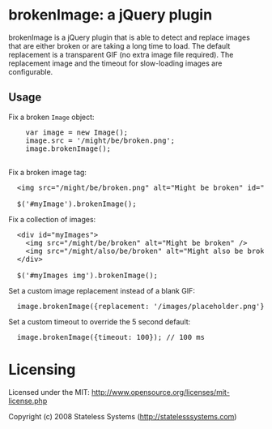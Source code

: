 # brokenImage: a jQuery plugin

brokenImage is a jQuery plugin that is able to detect and replace images
that are either broken or are taking a long time to load.  The default
replacement is a transparent GIF (no extra image file required).  The
replacement image and the timeout for slow-loading images are configurable.

## Usage

Fix a broken <code>Image</code> object:

  <pre>
    var image = new Image();
    image.src = '/might/be/broken.png';
    image.brokenImage();
  </pre>

Fix a broken image tag:

<pre>
  &lt;img src="/might/be/broken.png" alt="Might be broken" id="myImage" /&gt;

  $('#myImage').brokenImage();
</pre>

Fix a collection of images:

<pre>
  &lt;div id="myImages"&gt;
    &lt;img src="/might/be/broken" alt="Might be broken" /&gt;
    &lt;img src="/might/also/be/broken" alt="Might also be broken" /&gt;
  &lt;/div>

  $('#myImages img').brokenImage();
</pre>

Set a custom image replacement instead of a blank GIF:

<pre>
  image.brokenImage({replacement: '/images/placeholder.png'});
</pre>

Set a custom timeout to override the 5 second default:

<pre>
  image.brokenImage({timeout: 100}); // 100 ms
</pre>

# Licensing

Licensed under the MIT:
http://www.opensource.org/licenses/mit-license.php

Copyright (c) 2008 Stateless Systems (http://statelesssystems.com)
